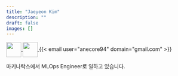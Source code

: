 ```yaml
---
title: "Jaeyeon Kim"
description: ""
draft: false
images: []
---
```


<p>
  <a href=https://github.com/anencore94 target="_blank">
    <img align="center" width="40" height="40" src="https://github.githubassets.com/images/modules/logos_page/GitHub-Mark.png">
  </a>
  <a href=https://www.linkedin.com/in/anencore94/ target="_blank">
    <img align="center" width="40" height="40" src="https://content.linkedin.com/content/dam/me/business/en-us/amp/brand-site/v2/bg/LI-Bug.svg.original.svg">
  </a>
  {{< email user="anecore94" domain="gmail.com" >}}
</p>

마키나락스에서 MLOps Engineer로 일하고 있습니다.
